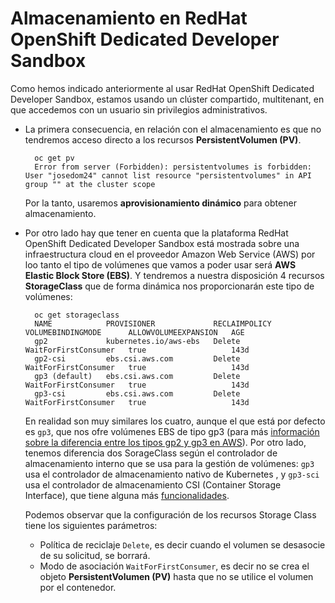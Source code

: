 # Almacenamiento en RedHat OpenShift Dedicated Developer Sandbox

Como hemos indicado anteriormente al usar RedHat OpenShift Dedicated Developer Sandbox, estamos usando un clúster compartido, multitenant, en que accedemos con un usuario sin privilegios administrativos.

* La primera consecuencia, en relación con el almacenamiento es que no tendremos acceso directo a los recursos **PersistentVolumen (PV)**.

        oc get pv
        Error from server (Forbidden): persistentvolumes is forbidden: User "josedom24" cannot list resource "persistentvolumes" in API group "" at the cluster scope

    Por la tanto, usaremos **aprovisionamiento dinámico** para obtener almacenamiento.

* Por otro lado hay que tener en cuenta que la plataforma RedHat OpenShift Dedicated Developer Sandbox está mostrada sobre una infraestructura cloud en el proveedor Amazon Web Service (AWS) por loo tanto el tipo de volúmenes que vamos  a poder usar será **AWS Elastic Block Store (EBS)**. Y tendremos a nuestra disposición 4 recursos **StorageClass** que de forma dinámica nos proporcionarán este tipo de volúmenes:

        oc get storageclass
        NAME            PROVISIONER             RECLAIMPOLICY   VOLUMEBINDINGMODE      ALLOWVOLUMEEXPANSION   AGE
        gp2             kubernetes.io/aws-ebs   Delete          WaitForFirstConsumer   true                   143d
        gp2-csi         ebs.csi.aws.com         Delete          WaitForFirstConsumer   true                   143d
        gp3 (default)   ebs.csi.aws.com         Delete          WaitForFirstConsumer   true                   143d
        gp3-csi         ebs.csi.aws.com         Delete          WaitForFirstConsumer   true                   143d

    En realidad son muy similares los cuatro, aunque el que está por defecto es `gp3`, que nos ofre volúmenes EBS de tipo gp3 (para más [información sobre la diferencia entre los tipos gp2 y gp3 en AWS](https://docs.aws.amazon.com/emr/latest/ManagementGuide/emr-plan-storage-compare-volume-types.html)). Por otro lado, tenemos diferencia dos SorageClass según el controlador de almacenamiento interno que se usa para la gestión de volúmenes: `gp3` usa el controlador de almacenamiento nativo de Kubernetes , y `gp3-sci` usa el controlador de almacenamiento CSI (Container Storage Interface), que tiene alguna más [funcionalidades](https://docs.openshift.com/container-platform/4.12/storage/container_storage_interface/persistent-storage-csi.html).

    Podemos observar que la configuración de los recursos Storage Class tiene los siguientes parámetros:

    * Política de reciclaje `Delete`, es decir cuando el volumen se desasocie de su solicitud, se borrará.
    * Modo de asociación `WaitForFirstConsumer`, es decir no se crea el objeto **PersistentVolumen (PV)** hasta que no se utilice el volumen por el contenedor.
